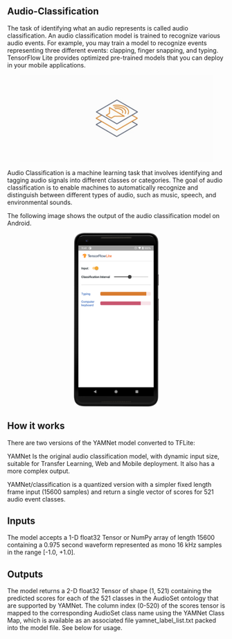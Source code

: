 ## Audio-Classification

The task of identifying what an audio represents is called audio classification. An audio classification model is trained to recognize various audio events. For example, you may train a model to recognize events representing three different events: clapping, finger snapping, and typing. TensorFlow Lite provides optimized pre-trained models that you can deploy in your mobile applications.

<p align="center">
    <img src='https://github.com/Dhanish027/Audio-Classification/blob/master/Audio1.png' height="200">
</p>

Audio Classification is a machine learning task that involves identifying and tagging audio signals into different classes or categories. The goal of audio classification is to enable machines to automatically recognize and distinguish between different types of audio, such as music, speech, and environmental sounds.


The following image shows the output of the audio classification model on Android.

<p align="center">
    <img src='https://github.com/Dhanish027/Audio-Classification/blob/master/Audio2.png' height="400">
</p>


## How it works

There are two versions of the YAMNet model converted to TFLite:

YAMNet Is the original audio classification model, with dynamic input size, suitable for Transfer Learning, Web and Mobile deployment. It also has a more complex output.

YAMNet/classification is a quantized version with a simpler fixed length frame input (15600 samples) and return a single vector of scores for 521 audio event classes.

## Inputs
The model accepts a 1-D float32 Tensor or NumPy array of length 15600 containing a 0.975 second waveform represented as mono 16 kHz samples in the range [-1.0, +1.0].

## Outputs
The model returns a 2-D float32 Tensor of shape (1, 521) containing the predicted scores for each of the 521 classes in the AudioSet ontology that are supported by YAMNet. The column index (0-520) of the scores tensor is mapped to the corresponding AudioSet class name using the YAMNet Class Map, which is available as an associated file yamnet_label_list.txt packed into the model file. See below for usage.





